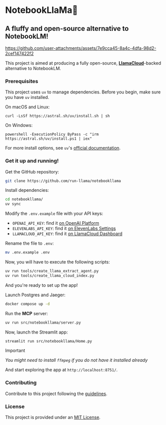 # NotebookLlaMa🦙

## A fluffy and open-source alternative to NotebookLM!

https://github.com/user-attachments/assets/7e9cca45-8a4c-4dfa-98d2-2cef147422f2

This project is aimed at producing a fully open-source, [**LlamaCloud**](https//cloud.llamaindex.ai)-backed alternative to NotebookLM.

### Prerequisites

This project uses `uv` to manage dependencies. Before you begin, make sure you have `uv` installed.

On macOS and Linux:

```
curl -LsSf https://astral.sh/uv/install.sh | sh
```

On Windows:

```
powershell -ExecutionPolicy ByPass -c "irm https://astral.sh/uv/install.ps1 | iex"
```

For more install options, see `uv`'s [official documentation](https://docs.astral.sh/uv/getting-started/installation/).

### Get it up and running!

Get the GitHub repository:

```bash
git clone https://github.com/run-llama/notebookllama
```

Install dependencies:

```bash
cd notebookllama/
uv sync
```

Modify the `.env.example` file with your API keys:

- `OPENAI_API_KEY`: find it [on OpenAI Platform](https://platform.openai.com/api-keys)
- `ELEVENLABS_API_KEY`: find it [on ElevenLabs Settings](https://elevenlabs.io/app/settings/api-keys)
- `LLAMACLOUD_API_KEY`: find it [on LlamaCloud Dashboard](https://cloud.llamaindex.ai/)

Rename the file to `.env`:

```bash
mv .env.example .env
```

Now, you will have to execute the following scripts:

```bash
uv run tools/create_llama_extract_agent.py
uv run tools/create_llama_cloud_index.py
```

And you're ready to set up the app!

Launch Postgres and Jaeger:

```bash
docker compose up -d
```

Run the **MCP** server:

```bash
uv run src/notebookllama/server.py
```

Now, launch the Streamlit app:

```bash
streamlit run src/notebookllama/Home.py
```

> [!IMPORTANT]
>
> _You might need to install `ffmpeg` if you do not have it installed already_

And start exploring the app at `http://localhost:8751/`.

### Contributing

Contribute to this project following the [guidelines](./CONTRIBUTING.md).

### License

This project is provided under an [MIT License](LICENSE).
